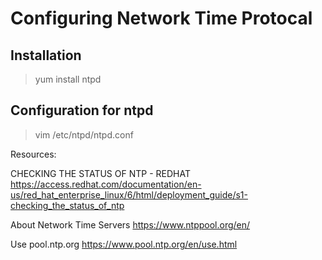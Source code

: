 # Configuring Network Time Protocal 

## Installation

> yum install ntpd

## Configuration for ntpd

> vim /etc/ntpd/ntpd.conf

Resources:

CHECKING THE STATUS OF NTP - REDHAT
https://access.redhat.com/documentation/en-us/red_hat_enterprise_linux/6/html/deployment_guide/s1-checking_the_status_of_ntp

About Network Time Servers
https://www.ntppool.org/en/

Use pool.ntp.org
https://www.pool.ntp.org/en/use.html